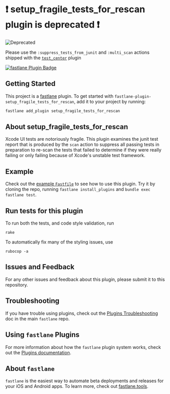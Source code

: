 # ❗ setup_fragile_tests_for_rescan plugin is deprecated ❗

![Deprecated](https://cdn.pixabay.com/photo/2014/12/29/14/02/classic-car-582812_960_720.jpg)

Please use the `:suppress_tests_from_junit` and `:multi_scan` actions shipped with the [`test_center`](https://github.com/lyndsey-ferguson/fastlane-plugin-test_center) plugin

[![fastlane Plugin Badge](https://rawcdn.githack.com/fastlane/fastlane/master/fastlane/assets/plugin-badge.svg)](https://rubygems.org/gems/fastlane-plugin-setup_fragile_tests_for_rescan)

## Getting Started

This project is a [fastlane](https://github.com/fastlane/fastlane) plugin. To get started with `fastlane-plugin-setup_fragile_tests_for_rescan`, add it to your project by running:

```bash
fastlane add_plugin setup_fragile_tests_for_rescan
```

## About setup_fragile_tests_for_rescan

Xcode UI tests are notoriously fragile. This plugin examines the junit
test report that is produced by the `scan` action to suppress all passing
tests in preparation to re-scan the tests that failed to determine if they
were really failing or only failing because of Xcode's unstable test framework.

## Example

Check out the [example `Fastfile`](fastlane/Fastfile) to see how to use this plugin. Try it by cloning the repo, running `fastlane install_plugins` and `bundle exec fastlane test`.


## Run tests for this plugin

To run both the tests, and code style validation, run

```
rake
```

To automatically fix many of the styling issues, use
```
rubocop -a
```

## Issues and Feedback

For any other issues and feedback about this plugin, please submit it to this repository.

## Troubleshooting

If you have trouble using plugins, check out the [Plugins Troubleshooting](https://github.com/fastlane/fastlane/blob/master/fastlane/docs/PluginsTroubleshooting.md) doc in the main `fastlane` repo.

## Using `fastlane` Plugins

For more information about how the `fastlane` plugin system works, check out the [Plugins documentation](https://github.com/fastlane/fastlane/blob/master/fastlane/docs/Plugins.md).

## About `fastlane`

`fastlane` is the easiest way to automate beta deployments and releases for your iOS and Android apps. To learn more, check out [fastlane.tools](https://fastlane.tools).
